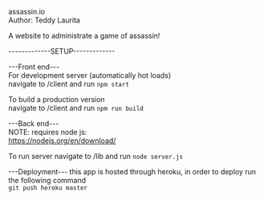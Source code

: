 assassin.io  
Author: Teddy Laurita

A website to administrate a game of assassin!

-------------SETUP-------------  
  
---Front end---  
For development server (automatically hot loads)  
  navigate to /client and run ```npm start```  

To build a production version  
  navigate to /client and run ```npm run build```  
  
---Back end---  
NOTE: requires node js:  
https://nodejs.org/en/download/  

To run server
  navigate to /lib and run ```node server.js```  
  
  
  
---Deployment---
this app is hosted through heroku, in order to deploy run the following command  
```git push heroku master```   